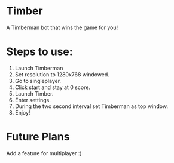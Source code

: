 # Timber
A Timberman bot that wins the game for you!

# Steps to use:
1) Launch Timberman
2) Set resolution to 1280x768 windowed.
3) Go to singleplayer.
4) Click start and stay at 0 score.
5) Launch Timber.
6) Enter settings.
7) During the two second interval set Timberman as top window.
8) Enjoy!

# Future Plans

Add a feature for multiplayer :)
